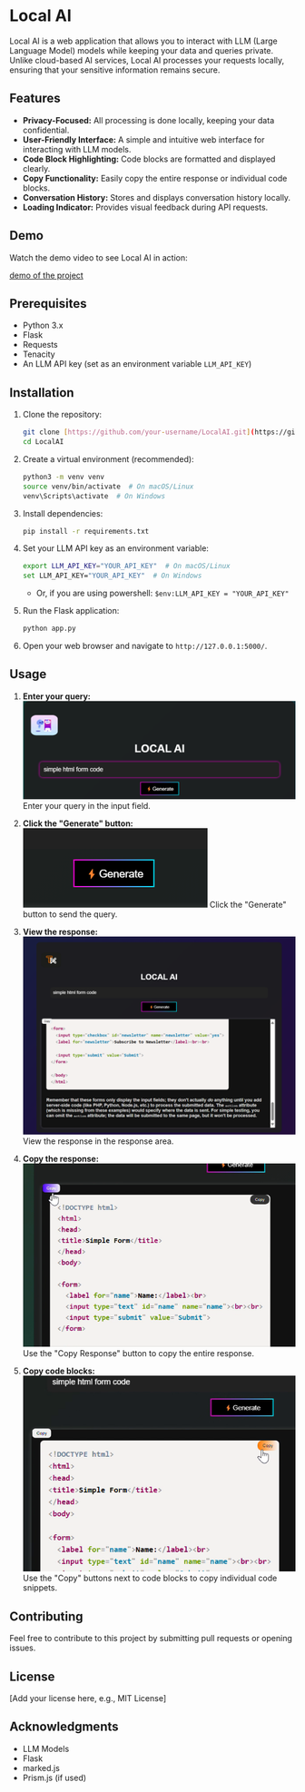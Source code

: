 # Local AI

Local AI is a web application that allows you to interact with LLM (Large Language Model) models while keeping your data and queries private. Unlike cloud-based AI services, Local AI processes your requests locally, ensuring that your sensitive information remains secure.

## Features

* **Privacy-Focused:** All processing is done locally, keeping your data confidential.
* **User-Friendly Interface:** A simple and intuitive web interface for interacting with LLM models.
* **Code Block Highlighting:** Code blocks are formatted and displayed clearly.
* **Copy Functionality:** Easily copy the entire response or individual code blocks.
* **Conversation History:** Stores and displays conversation history locally.
* **Loading Indicator:** Provides visual feedback during API requests.

## Demo

Watch the demo video to see Local AI in action:

[demo of the project](sample/DEMO.mp4)

## Prerequisites

* Python 3.x
* Flask
* Requests
* Tenacity
* An LLM API key (set as an environment variable `LLM_API_KEY`)

## Installation

1.  Clone the repository:

    ```bash
    git clone [https://github.com/your-username/LocalAI.git](https://github.com/your-username/LocalAI.git)
    cd LocalAI
    ```

2.  Create a virtual environment (recommended):

    ```bash
    python3 -m venv venv
    source venv/bin/activate  # On macOS/Linux
    venv\Scripts\activate  # On Windows
    ```

3.  Install dependencies:

    ```bash
    pip install -r requirements.txt
    ```

4.  Set your LLM API key as an environment variable:

    ```bash
    export LLM_API_KEY="YOUR_API_KEY"  # On macOS/Linux
    set LLM_API_KEY="YOUR_API_KEY"  # On Windows
    ```
    * Or, if you are using powershell: `$env:LLM_API_KEY = "YOUR_API_KEY"`

5.  Run the Flask application:

    ```bash
    python app.py
    ```

6.  Open your web browser and navigate to `http://127.0.0.1:5000/`.

## Usage

1.  **Enter your query:**
    ![Screenshot of the input field](sample/Query.png) 
    Enter your query in the input field.

3.  **Click the "Generate" button:**
    ![Screenshot of the generate button](sample/Generate.png)
    Click the "Generate" button to send the query.

5.  **View the response:**
    ![Screenshot of the response area](sample/Response_View.png)
    View the response in the response area.

6.  **Copy the response:**
    ![Screenshot of the copy response button](sample/Copy_whole.png)
    Use the "Copy Response" button to copy the entire response.

7.  **Copy code blocks:**
    ![Screenshot of the copy code button](sample/copy_code_block.png)
    Use the "Copy" buttons next to code blocks to copy individual code snippets.

## Contributing

Feel free to contribute to this project by submitting pull requests or opening issues.

## License

[Add your license here, e.g., MIT License]

## Acknowledgments

* LLM Models
* Flask
* marked.js
* Prism.js (if used)
